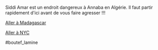 Siddi Amar est un endroit dangereux à Annaba en Algérie. Il faut partir rapidement d'ici avant de vous faire agresser !!!

[Aller à Madagascar](https://github.com/WildGhost21/AR1/blob/main/Madagascar.md)

[Aller à NYC](https://github.com/WildGhost21/AR1/blob/main/NYC.md)

#boutef_lamine
